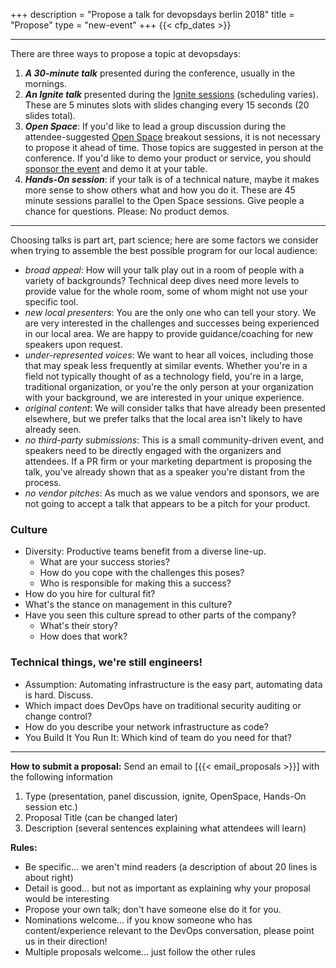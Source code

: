 +++
description = "Propose a talk for devopsdays berlin 2018"
title = "Propose"
type = "new-event"
+++
{{< cfp_dates >}}

<hr>

There are three ways to propose a topic at devopsdays:
<ol>
  <li><strong><em>A 30-minute talk</em></strong> presented during the conference, usually in the mornings.</li>
  <li><strong><em>An Ignite talk</em></strong> presented during the <a href="/pages/ignite-talks-format">Ignite sessions</a> (scheduling varies). These are 5 minutes slots with slides changing every 15 seconds (20 slides total).</li>
  <li><strong><em>Open Space</em></strong>: If you'd like to lead a group discussion during the attendee-suggested <a href="/pages/open-space-format">Open Space</a> breakout sessions, it is not necessary to propose it ahead of time. Those topics are suggested in person at the conference. If you'd like to demo your product or service, you should <a href="../sponsor">sponsor the event</a> and demo it at your table.
  <li><strong><em>Hands-On session</em></strong>: if your talk is of a technical nature, maybe it makes more sense to show others what and how you do it. These are 45 minute sessions parallel to the Open Space sessions. Give people a chance for questions. Please: No product demos. </ol>
</ol>

<hr>

Choosing talks is part art, part science; here are some factors we consider when trying to assemble the best possible program for our local audience:

- _broad appeal_: How will your talk play out in a room of people with a variety of backgrounds? Technical deep dives need more levels to provide value for the whole room, some of whom might not use your specific tool.
- _new local presenters_: You are the only one who can tell your story. We are very interested in the challenges and successes being experienced in our local area. We are happy to provide guidance/coaching for new speakers upon request.
- _under-represented voices_: We want to hear all voices, including those that may speak less frequently at similar events. Whether you're in a field not typically thought of as a technology field, you're in a large, traditional organization, or you're the only person at your organization with your background, we are interested in your unique experience.
- _original content_: We will consider talks that have already been presented elsewhere, but we prefer talks that the local area isn't likely to have already seen.
- _no third-party submissions_: This is a small community-driven event, and speakers need to be directly engaged with the organizers and attendees. If a PR firm or your marketing department is proposing the talk, you've already shown that as a speaker you're distant from the process.
- _no vendor pitches_: As much as we value vendors and sponsors, we are not going to accept a talk that appears to be a pitch for your product.

<h3>Culture</h3>

<ul>
    <li> Diversity: Productive teams benefit from a diverse line-up.
    <ul>
        <li>What are your success stories?
        <li>How do you cope with the challenges this poses?
        <li>Who is responsible for making this a success?
    </ul>
    <li> How do you hire for cultural fit?
    <li> What's the stance on management in this culture?
    <li> Have you seen this culture spread to other parts of the company?
    <ul>
        <li> What's their story?
        <li> How does that work?
    </ul>
</ul>

<h3>Technical things, we're still engineers!</h3>
<ul>
    <li>Assumption: Automating infrastructure is the easy part, automating data is hard. Discuss.
    <li>Which impact does DevOps have on traditional security auditing or change control?
    <li>How do you describe your network infrastructure as code?
    <li>You Build It You Run It: Which kind of team do you need for that?
</ul>


<hr>

<strong>How to submit a proposal:</strong> Send an email to [{{< email_proposals >}}] with the following information
<ol>
    <li>Type (presentation, panel discussion, ignite, OpenSpace, Hands-On session etc.)</li>
    <li>Proposal Title (can be changed later)</li>
    <li>Description (several sentences explaining what attendees will learn)</li>
</ol>
<strong>Rules:</strong>
<ul>
    <li>Be specific... we aren't mind readers (a description of about 20 lines is about right)</li>
    <li>Detail is good... but not as important as explaining why your proposal would be interesting</li>
    <li>Propose your own talk; don't have someone else do it for you.</li>
    <li>Nominations welcome... if you know someone who has content/experience relevant to the DevOps conversation, please point us in their direction!</li>
    <li>Multiple proposals welcome... just follow the other rules</li>
</ul>